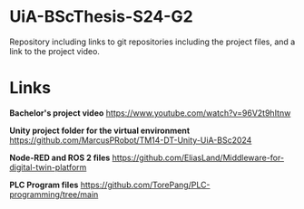 # UiA-BScThesis-S24-G2
Repository including links to git repositories including the project files, and a link to the project video.

# Links

**Bachelor's project video**
https://www.youtube.com/watch?v=96V2t9hItnw

**Unity project folder for the virtual environment**
https://github.com/MarcusPRobot/TM14-DT-Unity-UiA-BSc2024

**Node-RED and ROS 2 files**
https://github.com/EliasLand/Middleware-for-digital-twin-platform

**PLC Program files**
https://github.com/TorePang/PLC-programming/tree/main
